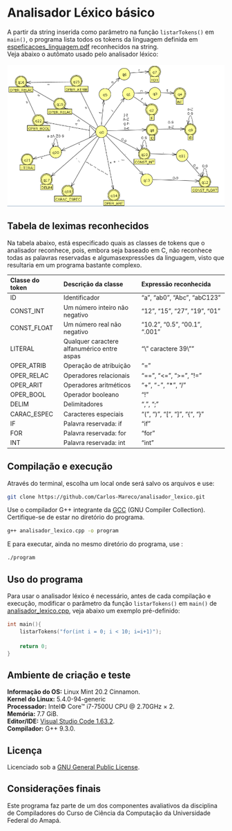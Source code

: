 # Analisador Léxico básico

A partir da string inserida como parâmetro na função `listarTokens()` em `main()`, o programa lista todos os tokens da
linguagem definida em [espeficacoes_linguagem.pdf](doc/especificacoes_linguagem.pdf) reconhecidos na string.<br>
Veja abaixo o autômato usado pelo analisador léxico:<br><br>
![automato_lexico](/doc/automato_lexico.png)<br>

## Tabela de leximas reconhecidos

Na tabela abaixo, está especificado quais as classes de tokens que o analisador reconhece, pois, embora
seja baseado em C, não reconhece todas as palavras reservadas e algumasexpressões da linguagem, visto 
que resultaria em um programa bastante complexo.

Classe do token | Descrição da classe | Expressão reconhecida
:-------------- | :------------------ | :--------------------
ID | Identificador | “a”, “ab0”, “Abc”, “abC123”
CONST_INT | Um número inteiro não<br> negativo | “12”, “15”, “27”, “19”, “01”
CONST_FLOAT | Um número real não<br> negativo | “10.2”, “0.5”, “00.1”, “.001”
LITERAL | Qualquer caractere<br> alfanumérico entre aspas| “\” caractere 39\””
OPER_ATRIB | Operação de atribuição| “=”
OPER_RELAC | Operadores relacionais | “==”, “<=”, “>=”, “!=”
OPER_ARIT | Operadores aritméticos | “+”, “-”, “*”, “/”
OPER_BOOL | Operador booleano | “!”
DELIM | Delimitadores | “,”, “;”
CARAC_ESPEC | Caracteres especiais | “(”, “)”, “[“, “]”, “{“, “}”
IF | Palavra reservada: if | “if”
FOR | Palavra reservada: for | “for”
INT | Palavra reservada: int | “int”

## Compilação e execução

Através do terminal, escolha um local onde será salvo os arquivos e use:<br>
```bash
git clone https://github.com/Carlos-Mareco/analisador_lexico.git
```

Use o compilador G++ integrante da [GCC](https://gcc.gnu.org/) (GNU Compiler Collection).
Certifique-se de estar no diretório do programa.

```bash
g++ analisador_lexico.cpp -o program
```
E para executar, ainda no mesmo diretório do programa, use :

```bash
./program
```

## Uso do programa

Para usar o analisador léxico é necessário, antes de cada compilação e execução, modificar o parâmetro da 
função `listarTokens()` em `main()` de [analisador_lexico.cpp](analisador_lexico.cpp), veja abaixo um exemplo
pré-definido:<br>
```cpp
int main(){
    listarTokens("for(int i = 0; i < 10; i=i+1)");

    return 0;
}
```

## Ambiente de criação e teste

**Informação do OS:** Linux Mint 20.2 Cinnamon.<br>
**Kernel do Linux:** 5.4.0-94-generic<br>
**Processador:** Intel© Core™ i7-7500U CPU @ 2.70GHz × 2.<br>
**Memória:** 7.7 GiB.<br>
**Editor/IDE:** [Visual Studio Code 1.63.2](https://code.visualstudio.com/).<br>
**Compilador:** G++ 9.3.0.<br>

## Licença

Licenciado sob a [GNU General Public License](./LICENSE).

## Considerações finais

Este programa faz parte de um dos componentes avaliativos da disciplina de Compiladores do Curso de Ciência da Computação da Universidade Federal do Amapá.
